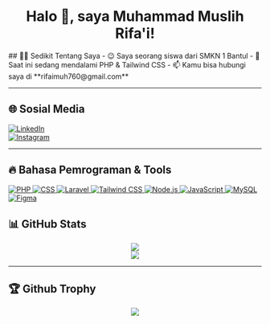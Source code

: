 <h1 align="center">Halo 👋, saya Muhammad Muslih Rifa'i!</h1>
## 🧑‍💻 Sedikit Tentang Saya
- 😉 Saya seorang siswa dari SMKN 1 Bantul
- 🌱 Saat ini sedang mendalami PHP & Tailwind CSS
- 📫 Kamu bisa hubungi saya di **rifaimuh760@gmail.com**

---

## 🌐 Sosial Media

[![LinkedIn](https://img.shields.io/badge/LinkedIn-0077B5?style=for-the-badge&logo=linkedin&logoColor=white)](https://www.linkedin.com/in/m-muslih-8560a9347?utm_source=share&utm_campaign=share_via&utm_content=profile&utm_medium=android_app)  
[![Instagram](https://img.shields.io/badge/Instagram-E4405F?style=for-the-badge&logo=instagram&logoColor=white)](https://www.instagram.com/musliouss?igsh=dGxvY2w5NXJ3dXlw)  

---

## 🔥 Bahasa Pemrograman & Tools

<p align="left">
  <a href="https://www.php.net" target="_blank">
    <img src="https://img.shields.io/badge/PHP-777BB4?style=for-the-badge&logo=php&logoColor=white" alt="PHP" />
  </a>
  <a href="https://developer.mozilla.org/en-US/docs/Web/CSS" target="_blank">
    <img src="https://img.shields.io/badge/CSS-1572B6?style=for-the-badge&logo=css3&logoColor=white" alt="CSS" />
  </a>
  <a href="https://laravel.com" target="_blank">
    <img src="https://img.shields.io/badge/Laravel-F55247?style=for-the-badge&logo=laravel&logoColor=white" alt="Laravel" />
  </a>
  <a href="https://tailwindcss.com" target="_blank">
    <img src="https://img.shields.io/badge/TailwindCSS-38B2AC?style=for-the-badge&logo=tailwind-css&logoColor=white" alt="Tailwind CSS" />
  </a>
  <a href="https://nodejs.org" target="_blank">
    <img src="https://img.shields.io/badge/Node.js-339933?style=for-the-badge&logo=nodedotjs&logoColor=white" alt="Node.js" />
  </a>
  <a href="https://www.javascript.com" target="_blank">
    <img src="https://img.shields.io/badge/JavaScript-F7DF1E?style=for-the-badge&logo=javascript&logoColor=black" alt="JavaScript" />
  </a>
  <a href="https://www.mysql.com" target="_blank">
    <img src="https://img.shields.io/badge/MySQL-005C84?style=for-the-badge&logo=mysql&logoColor=white" alt="MySQL" />
  </a>
  <a href="https://www.figma.com" target="_blank">
    <img src="https://img.shields.io/badge/Figma-F24E1E?style=for-the-badge&logo=figma&logoColor=white" alt="Figma" />
  </a>
</p>


## 📊 GitHub Stats

<p align="center">
  <img src="https://github-readme-stats.vercel.app/api?username=muslihhh&show_icons=true&theme=tokyonight" />
  <br />
  <img src="https://github-readme-streak-stats.herokuapp.com?user=muslihhh&theme=tokyonight" />
</p>

---

## 🏆 Github Trophy

<p align="center">
  <img src="https://github-profile-trophy.vercel.app/?username=muslihhh&theme=onestar&row=1" />
</p>
